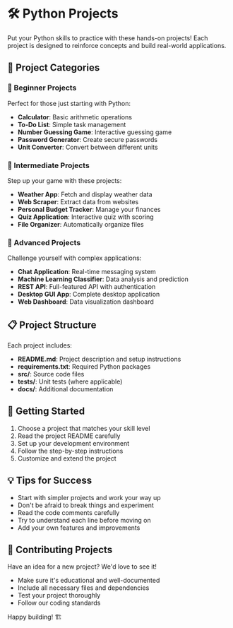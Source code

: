# 🛠️ Python Projects

Put your Python skills to practice with these hands-on projects! Each project is designed to reinforce concepts and build real-world applications.

## 🎯 Project Categories

### 🔰 Beginner Projects

Perfect for those just starting with Python:

- **Calculator**: Basic arithmetic operations
- **To-Do List**: Simple task management
- **Number Guessing Game**: Interactive guessing game
- **Password Generator**: Create secure passwords
- **Unit Converter**: Convert between different units

### 🎯 Intermediate Projects

Step up your game with these projects:

- **Weather App**: Fetch and display weather data
- **Web Scraper**: Extract data from websites
- **Personal Budget Tracker**: Manage your finances
- **Quiz Application**: Interactive quiz with scoring
- **File Organizer**: Automatically organize files

### 🚀 Advanced Projects

Challenge yourself with complex applications:

- **Chat Application**: Real-time messaging system
- **Machine Learning Classifier**: Data analysis and prediction
- **REST API**: Full-featured API with authentication
- **Desktop GUI App**: Complete desktop application
- **Web Dashboard**: Data visualization dashboard

## 📋 Project Structure

Each project includes:

- **README.md**: Project description and setup instructions
- **requirements.txt**: Required Python packages
- **src/**: Source code files
- **tests/**: Unit tests (where applicable)
- **docs/**: Additional documentation

## 🚀 Getting Started

1. Choose a project that matches your skill level
2. Read the project README carefully
3. Set up your development environment
4. Follow the step-by-step instructions
5. Customize and extend the project

## 💡 Tips for Success

- Start with simpler projects and work your way up
- Don't be afraid to break things and experiment
- Read the code comments carefully
- Try to understand each line before moving on
- Add your own features and improvements

## 🤝 Contributing Projects

Have an idea for a new project? We'd love to see it!

- Make sure it's educational and well-documented
- Include all necessary files and dependencies
- Test your project thoroughly
- Follow our coding standards

Happy building! 🏗️
